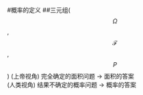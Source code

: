 #概率的定义
##三元组($$\Omega$$, $$\mathcal{F}$$, $$P$$)
(上帝视角)    完全确定的面积问题         ->   面积的答案
<br>
(人类视角)    结果不确定的概率问题       ->    概率的答案